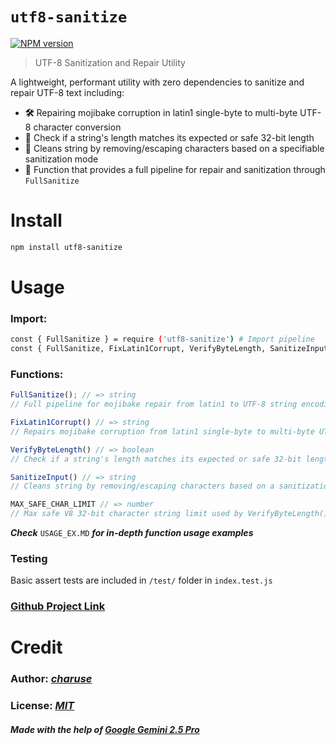 # `utf8-sanitize`

[![NPM version](https://img.shields.io/npm/v/utf8-sanitize.svg)](https://npmjs.org/package/utf8-sanitize)

> UTF-8 Sanitization and Repair Utility

A lightweight, performant utility with zero dependencies to sanitize and repair UTF-8 text including:
* **🛠️** Repairing mojibake corruption in latin1 single-byte to multi-byte UTF-8 character conversion
* **📏** Check if a string's length matches its expected or safe 32-bit length
* **🚫** Cleans string by removing/escaping characters based on a specifiable sanitization mode
* **🔄** Function that provides a full pipeline for repair and sanitization through `FullSanitize`


# Install

```bash
npm install utf8-sanitize
```


# Usage
### Import:
```sh
const { FullSanitize } = require ('utf8-sanitize') # Import pipeline
const { FullSanitize, FixLatin1Corrupt, VerifyByteLength, SanitizeInput, MAX_SAFE_CHAR_LIMIT } = require ('utf8-sanitize') # Import all
```

### Functions:
```js
FullSanitize(); // => string
// Full pipeline for mojibake repair from latin1 to UTF-8 string encoding, verifies expected string length and sanitizes string

FixLatin1Corrupt() // => string
// Repairs mojibake corruption from latin1 single-byte to multi-byte UTF-8 character conversion

VerifyByteLength() // => boolean
// Check if a string's length matches its expected or safe 32-bit length

SanitizeInput() // => string
// Cleans string by removing/escaping characters based on a sanitization mode specifiable via options (alphanumeric, html, filename)

MAX_SAFE_CHAR_LIMIT // => number
// Max safe V8 32-bit character string limit used by VerifyByteLength()
```

***Check*** `USAGE_EX.MD` ***for in-depth function usage examples***

### Testing
Basic assert tests are included in `/test/` folder in `index.test.js`

### [Github Project Link](https://github.com/charuse/utf8-sanitize)

# Credit
### **Author:** *[charuse](https://github.com/charuse)*

### **License:** *[MIT](LICENSE)*

#### *Made with the help of [Google Gemini 2.5 Pro](https://aistudio.google.com)*